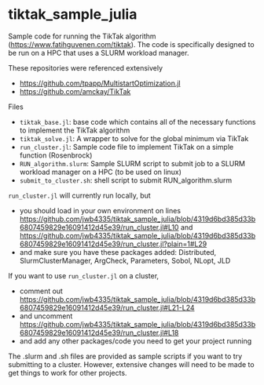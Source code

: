 # tiktak_sample_julia
Sample code for running the TikTak algorithm (https://www.fatihguvenen.com/tiktak). The code is specifically designed to be run on a HPC that uses a SLURM workload manager.

These repositories were referenced extensively
- https://github.com/tpapp/MultistartOptimization.jl
- https://github.com/amckay/TikTak

Files 
- ```tiktak_base.jl```: base code which contains all of the necessary functions to implement the TikTak algorithm
- ```tiktak_solve.jl```: A wrapper to solve for the global minimum via TikTak
- ```run_cluster.jl```: Sample code file to implement TikTak on a simple function (Rosenbrock)
- ```RUN_algorithm.slurm```: Sample SLURM script to submit job to a SLURM workload manager on a HPC (to be used on linux)
- ```submit_to_cluster.sh```: shell script to submit RUN_algorithm.slurm

```run_cluster.jl``` will currently run locally, but
- you should load in your own environment on lines https://github.com/jwb4335/tiktak_sample_julia/blob/4319d6bd385d33b6807459829e16091412d45e39/run_cluster.jl#L10 and https://github.com/jwb4335/tiktak_sample_julia/blob/4319d6bd385d33b6807459829e16091412d45e39/run_cluster.jl?plain=1#L29
- and make sure you have these packages added: Distributed, SlurmClusterManager, ArgCheck, Parameters, Sobol, NLopt, JLD

 If you want to use ```run_cluster.jl``` on a cluster, 
 - comment out https://github.com/jwb4335/tiktak_sample_julia/blob/4319d6bd385d33b6807459829e16091412d45e39/run_cluster.jl#L21-L24
 - and uncomment https://github.com/jwb4335/tiktak_sample_julia/blob/4319d6bd385d33b6807459829e16091412d45e39/run_cluster.jl#L18
 - and add any other packages/code you need to get your project running

The .slurm and .sh files are provided as sample scripts if you want to try submitting to a cluster. However, extensive changes will need to be made to get things to work for other projects.
